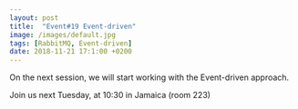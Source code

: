 ```yaml
---
layout: post
title:  "Event#19 Event-driven"
image: /images/default.jpg
tags: [RabbitMQ, Event-driven]
date: 2018-11-21 17:1:00 +0200
---
```


On the next session, we will start working with the Event-driven approach.[]()

Join us next Tuesday, at 10:30 in Jamaica (room 223)